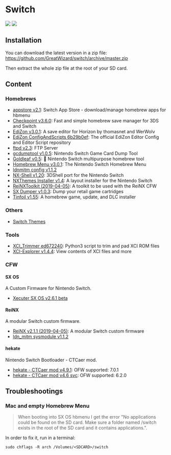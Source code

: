 # Switch

![](https://img.shields.io/badge/switch-sx--os-red.svg)
![](https://img.shields.io/badge/switch-sdfiles-orange.svg)

## Installation

You can download the latest version in a zip file: https://github.com/GreatWizard/switch/archive/master.zip

Then extract the whole zip file at the root of your SD card.

## Content

### Homebrews

- [appstore v2.1](https://github.com/vgmoose/appstorenx): Switch App Store - download/manage homebrew apps for hbmenu
- [Checkpoint v3.6.0](https://github.com/BernardoGiordano/Checkpoint/): Fast and simple homebrew save manager for 3DS and Switch
- [EdiZon v3.0.1](https://github.com/thomasnet-mc/EdiZon): A save editor for Horizon by thomasnet and WerWolv
- [EdiZon ConfigAndScripts 6b29b0ef](https://github.com/WerWolv98/EdiZon_ConfigsAndScripts): The official EdiZon Editor Config and Editor Script repository
- [ftpd v2.3](https://github.com/mtheall/ftpd): FTP Server
- [gcdumptool v1.0.5](https://github.com/DarkMatterCore/gcdumptool): Nintendo Switch Game Card Dump Tool
- [Goldleaf v0.5](https://github.com/XorTroll/Goldleaf): 🍂 Nintendo Switch multipurpose homebrew tool
- [Homebrew Menu v3.0.1](https://github.com/switchbrew/nx-hbmenu): The Nintendo Switch Homebrew Menu
- [ldnmitm config v1.1.2](https://github.com/spacemeowx2/ldn_mitm)
- [NX-Shell v1.20](https://github.com/joel16/NX-Shell): 3DShell port for the Nintendo Switch
- [NXThemes Installer v1.4](https://github.com/exelix11/SwitchThemeInjector): A layout installer for the Nintendo Switch
- [ReiNXToolkit (2019-04-05)](https://github.com/Reisyukaku/ReiNXToolkit): A toolkit to be used with the ReiNX CFW
- [SX Dumper v1.0.3](https://sx.xecuter.com/): Dump your retail game cartridges
- [Tinfoil v1.55](https://github.com/digableinc/tinfoil): A homebrew game, update, and DLC installer

### Others

- [Switch Themes](https://suchmememanyskill.github.io/Themes/Switch_Themes/)

### Tools

- [XCI_Trimmer ed672240](https://github.com/AnalogMan151/XCI_Trimmer): Python3 script to trim and pad XCI ROM files
- [XCI-Explorer v1.4.4](https://github.com/StudentBlake/XCI-Explorer): View contents of XCI files and more

### CFW

#### SX OS

A Custom Firmware for Nintendo Switch.

- [Xecuter SX OS v2.6.1 beta](https://sx.xecuter.com/)

#### ReiNX

A modular Switch custom firmware.

- [ReiNX v2.1.1 (2019-04-05)](https://reinx.guide/builds): A modular Switch custom firmware
- [ldn_mitm sysmodule v1.1.2](https://github.com/spacemeowx2/ldn_mitm)

#### hekate

Nintendo Switch Bootloader - CTCaer mod.

- [hekate - CTCaer mod v4.9.1](https://github.com/CTCaer/hekate/releases/tag/v4.9.1_): OFW supported: 7.0.1
- [hekate - CTCaer mod v4.6 svc](https://github.com/CTCaer/hekate/releases/tag/v4.6svc): OFW supported: 6.2.0

## Troubleshootings

### Mac and empty Homebrew Menu

> When booting into SX OS hbmenu I get the error "No applications could be found on the SD card. Make sure a folder named /switch exists in the root of the SD card and it contains applications.".

In order to fix it, run in a terminal:

```
sudo chflags -R arch /Volumes/<SDCARD>/switch
```
